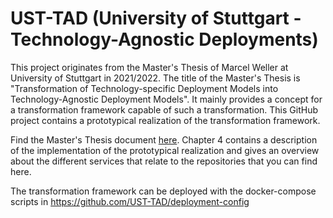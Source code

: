 # UST-TAD (University of Stuttgart - Technology-Agnostic Deployments)

This project originates from the Master's Thesis of Marcel Weller at University of Stuttgart in 2021/2022.
The title of the Master's Thesis is "Transformation of Technology-specific Deployment Models into Technology-Agnostic Deployment Models".
It mainly provides a concept for a transformation framework capable of such a transformation.
This GitHub project contains a prototypical realization of the transformation framework.

Find the Master's Thesis document [here](https://github.com/UST-TAD/.github/blob/main/main-english.pdf).
Chapter 4 contains a description of the implementation of the prototypical realization and gives an overview about the different services that relate to the repositories that you can find here.

The transformation framework can be deployed with the docker-compose scripts in https://github.com/UST-TAD/deployment-config
